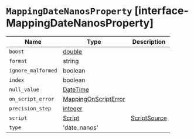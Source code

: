 # `MappingDateNanosProperty` [interface-MappingDateNanosProperty]

| Name | Type | Description |
| - | - | - |
| `boost` | [double](./double.md) | &nbsp; |
| `format` | string | &nbsp; |
| `ignore_malformed` | boolean | &nbsp; |
| `index` | boolean | &nbsp; |
| `null_value` | [DateTime](./DateTime.md) | &nbsp; |
| `on_script_error` | [MappingOnScriptError](./MappingOnScriptError.md) | &nbsp; |
| `precision_step` | [integer](./integer.md) | &nbsp; |
| `script` | [Script](./Script.md) | [ScriptSource](./ScriptSource.md) | &nbsp; |
| `type` | 'date_nanos' | &nbsp; |
